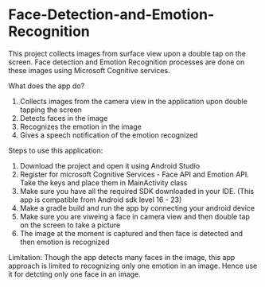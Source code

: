 # Face-Detection-and-Emotion-Recognition
This project collects images from surface view upon a double tap on the screen. Face detection and Emotion Recognition processes are done on these images using Microsoft Cognitive services.

What does the app do?
1) Collects images from the camera view in the application upon double tapping the screen
2) Detects faces in the image
3) Recognizes the emotion in the image
4) Gives a speech notification of the emotion recognized

Steps to use this application:
1) Download the project and open it using Android Studio
2) Register for microsoft Cognitive Services - Face API and Emotion API. Take the keys and place them in MainActivity class
3) Make sure you have all the required SDK downloaded in your IDE. (This app is compatible from Android sdk level 16 - 23)
4) Make a gradle build and run the app by connecting your android device
5) Make sure you are viweing a face in camera view and then double tap on the screen to take a picture
6) The image at the moment is captured and then face is detected and then emotion is recognized

Limitation:
Though the app detects many faces in the image, this app approach is limited to recognizing only one emotion in an image. Hence use it for detcting only one face in an image.
